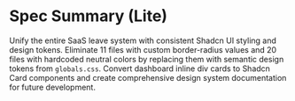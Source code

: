 # Spec Summary (Lite)

Unify the entire SaaS leave system with consistent Shadcn UI styling and design tokens. Eliminate 11 files with custom border-radius values and 20 files with hardcoded neutral colors by replacing them with semantic design tokens from `globals.css`. Convert dashboard inline div cards to Shadcn Card components and create comprehensive design system documentation for future development.
